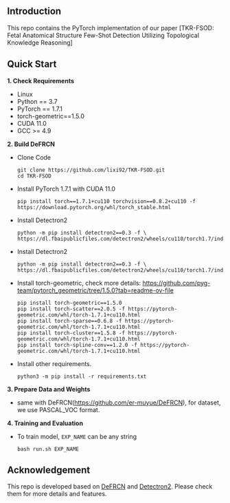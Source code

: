 ## Introduction

This repo contains the PyTorch implementation of our paper
[TKR-FSOD: Fetal Anatomical Structure Few-Shot Detection Utilizing Topological Knowledge Reasoning]

## Quick Start

**1. Check Requirements**
* Linux
* Python == 3.7
* PyTorch == 1.7.1
* torch-geometric==1.5.0
* CUDA 11.0
* GCC >= 4.9

**2. Build DeFRCN**
* Clone Code
  ```angular2html
  git clone https://github.com/lixi92/TKR-FSOD.git
  cd TKR-FSOD
  ```

* Install PyTorch 1.7.1 with CUDA 11.0 
  ```shell
  pip install torch==1.7.1+cu110 torchvision==0.8.2+cu110 -f https://download.pytorch.org/whl/torch_stable.html
  ```
* Install Detectron2
  ```angular2html
  python -m pip install detectron2==0.3 -f \
  https://dl.fbaipublicfiles.com/detectron2/wheels/cu110/torch1.7/index.html
  ```

* Install Detectron2
  ```angular2html
  python -m pip install detectron2==0.3 -f \
  https://dl.fbaipublicfiles.com/detectron2/wheels/cu110/torch1.7/index.html
  ```

* Install torch-geometric, check more details: https://github.com/pyg-team/pytorch_geometric/tree/1.5.0?tab=readme-ov-file
  ```angular2html
  pip install torch-geometric==1.5.0
  pip install torch-scatter==2.0.5 -f https://pytorch-geometric.com/whl/torch-1.7.1+cu110.html
  pip install torch-sparse==0.6.8 -f https://pytorch-geometric.com/whl/torch-1.7.1+cu110.html
  pip install torch-cluster==1.5.8 -f https://pytorch-geometric.com/whl/torch-1.7.1+cu110.html
  pip install torch-spline-conv==1.2.0 -f https://pytorch-geometric.com/whl/torch-1.7.1+cu110.html
  ```

* Install other requirements. 
  ```angular2html
  python3 -m pip install -r requirements.txt
  ```

**3. Prepare Data and Weights**
* same with DeFRCN(https://github.com/er-muyue/DeFRCN), for dataset, we use PASCAL_VOC format.

**4. Training and Evaluation**

* To train model, `EXP_NAME` can be any string
  ```angular2html
  bash run.sh EXP_NAME
  ```

## Acknowledgement
This repo is developed based on [DeFRCN](https://github.com/er-muyue/DeFRCN) and [Detectron2](https://github.com/facebookresearch/detectron2). Please check them for more details and features.


